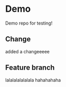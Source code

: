 # Demo
Demo repo for testing!

## Change

added a changeeeee

## Feature branch

lalalalalalalala hahahahaha